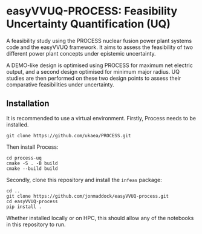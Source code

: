 # easyVVUQ-PROCESS: Feasibility Uncertainty Quantification (UQ)

A feasibility study using the PROCESS nuclear fusion power plant systems code and the easyVVUQ framework. It aims to assess the feasibility of two different power plant concepts under epistemic uncertainty.

A DEMO-like design is optimised using PROCESS for maximum net electric output, and a second design optimised for minimum major radius. UQ studies are then performed on these two design points to assess their comparative feasibilities under uncertainty.

## Installation

It is recommended to use a virtual environment. Firstly, Process needs to be installed.
```
git clone https://github.com/ukaea/PROCESS.git
```
Then install Process:
```
cd process-uq
cmake -S . -B build
cmake --build build
```

Secondly, clone this repository and install the `infeas` package:
```
cd ..
git clone https://github.com/jonmaddock/easyVVUQ-process.git
cd easyVVUQ-process
pip install .
```

Whether installed locally or on HPC, this should allow any of the notebooks in this repository to run.